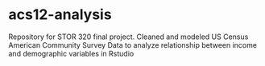 # acs12-analysis

Repository for STOR 320 final project. Cleaned and modeled US Census American Community Survey Data to analyze relationship between income and demographic variables in Rstudio
